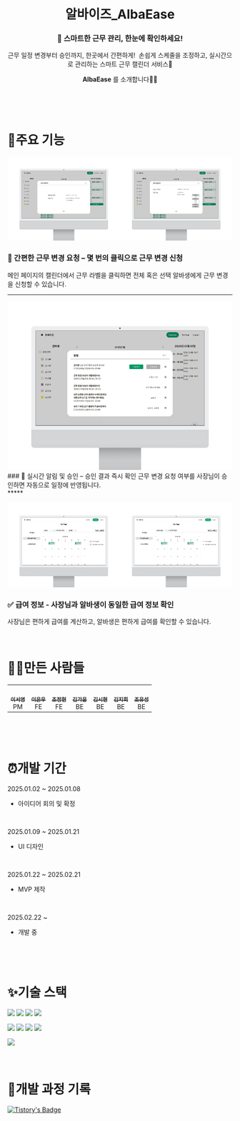 <div align="center">
<img src="https://avatars.githubusercontent.com/u/194479042?s=200&v=4" width="100px;" alt=""/>
  
# 알바이즈_AlbaEase 
### 📅 스마트한 근무 관리, 한눈에 확인하세요!
근무 일정 변경부터 승인까지, 한곳에서 간편하게! 
손쉽게 스케줄을 조정하고, 실시간으로 관리하는 스마트 근무 캘린더 서비스🚀

**AlbaEase** 를 소개합니다👋👋
</div>
<br>
<br>
<br>

# 📌주요 기능

<img src="https://github.com/AlbaEase/AlbaEase/blob/main/3%ED%8E%98%EC%9D%B4%EC%A7%80-1.png" width="50%;"/><img src="https://github.com/AlbaEase/AlbaEase/blob/main/3%ED%8E%98%EC%9D%B4%EC%A7%80-2.png" width="50%;"/>
### 🔄 간편한 근무 변경 요청 – 몇 번의 클릭으로 근무 변경 신청
메인 페이지의 캘린더에서 근무 라벨을 클릭하면 전체 혹은 선택 알바생에게 근무 변경을 신청할 수 있습니다.
<br>
***** 

<img src="https://github.com/AlbaEase/AlbaEase/blob/main/4%ED%8E%98%EC%9D%B4%EC%A7%80.png"/>
### 📢 실시간 알림 및 승인 – 승인 결과 즉시 확인
근무 변경 요청 여부를 사장님이 승인하면 자동으로 일정에 반영됩니다.
<br>
***** 

<img src="https://github.com/AlbaEase/AlbaEase/blob/main/5%ED%8E%98%EC%9D%B4%EC%A7%80-1.png" width="50%;"/><img src="https://github.com/AlbaEase/AlbaEase/blob/main/5%ED%8E%98%EC%9D%B4%EC%A7%80-2.png" width="50%;"/>
### ✅ 급여 정보 - 사장님과 알바생이 동일한 급여 정보 확인
사장님은 편하게 급여를 계산하고, 알바생은 편하게 급여를 확인할 수 있습니다.
<br>
<br>
<br>

# 🧑‍💻만든 사람들
<table>
  <tbody>
    <tr>
      <td align="center"><a href="https://github.com/iamseoyoung"><img src="https://avatars.githubusercontent.com/u/156871045?v=4" width="100px;" alt=""/><br /><sub><b> 이서영 </b></sub></a><br />PM</td>
      <td align="center"><a href="https://github.com/ownue"><img src="https://avatars.githubusercontent.com/u/175709883?v=4" width="100px;" alt=""/><br /><sub><b> 이은우 </b></sub></a><br />FE</td>
      <td align="center"><a href="https://github.com/ChoJeongHyeon"><img src="https://avatars.githubusercontent.com/u/181060986?v=4" width="100px;" alt=""/><br /><sub><b> 조정현 </b></sub></a><br />FE</td>
      <td align="center"><a href="https://github.com/heveidndksjd"><img src="https://avatars.githubusercontent.com/u/175824319?v=4" width="100px;" alt=""/><br /><sub><b> 김가윤 </b></sub></a><br />BE</td>
      <td align="center"><a href="https://github.com/5IHYUN"><img src="https://avatars.githubusercontent.com/u/112614216?v=4" width="100px;" alt=""/><br /><sub><b> 김시현 </b></sub></a><br />BE</td>
      <td align="center"><a href="https://github.com/romdyfo"><img src="https://avatars.githubusercontent.com/u/128691958?v=4" width="100px;" alt=""/><br /><sub><b> 김지희 </b></sub></a><br />BE</td>
      <td align="center"><a href="https://github.com/whdbtjd"><img src="https://avatars.githubusercontent.com/u/174991337?v=4" width="100px;" alt=""/><br /><sub><b> 조유성 </b></sub></a><br />BE</td>
    </tr>
  </tbody>
</table>

<br>
<br>
<br>


# ⏰개발 기간
2025.01.02 ~ 2025.01.08
- 아이디어 회의 및 확정
  
<br>

2025.01.09 ~ 2025.01.21
- UI 디자인
  
<br>

2025.01.22 ~ 2025.02.21
- MVP 제작
  
<br>

2025.02.22 ~ 
- 개발 중


<br>
<br>
<br>

# ✨기술 스택
<img src="https://img.shields.io/badge/github-181717?style=for-the-badge&logo=github&logoColor=white"> <img src="https://img.shields.io/badge/notion-000000?style=for-the-badge&logo=notion&logoColor=white"> <img src="https://img.shields.io/badge/figma-F24E1E?style=for-the-badge&logo=Figma&logoColor=white"> <img src="https://img.shields.io/badge/discord-5865F2?style=for-the-badge&logo=Discord&logoColor=white"> 
  
<img src="https://img.shields.io/badge/html5-E34F26?style=for-the-badge&logo=html5&logoColor=white"> <img src="https://img.shields.io/badge/css-1572B6?style=for-the-badge&logo=css3&logoColor=white"> <img src="https://img.shields.io/badge/typescript-3178C6?style=for-the-badge&logo=typescript&logoColor=white"> <img src="https://img.shields.io/badge/react-61DAFB?style=for-the-badge&logo=react&logoColor=black"> 

<img src="https://img.shields.io/badge/Java-007396?style=for-the-badge&logo=OpenJDK&logoColor=white">
<br>
<br>
<br>

# 📖개발 과정 기록
[![Tistory's Badge](https://github-readme-tistory-card.vercel.app/api/badge?name=TISTORY&theme={insert_theme})](https://seobbang.tistory.com/category/SucceSS%20Project)

